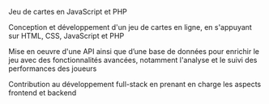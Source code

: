 Jeu de cartes en JavaScript et PHP

Conception et développement d'un jeu de cartes en ligne, en s'appuyant sur HTML, CSS, JavaScript et PHP

Mise en oeuvre d'une API ainsi que d’une base de données pour enrichir le jeu avec des fonctionnalités avancées, notamment l'analyse et le suivi des performances des joueurs

Contribution au développement full-stack en prenant en charge les aspects frontend et backend
